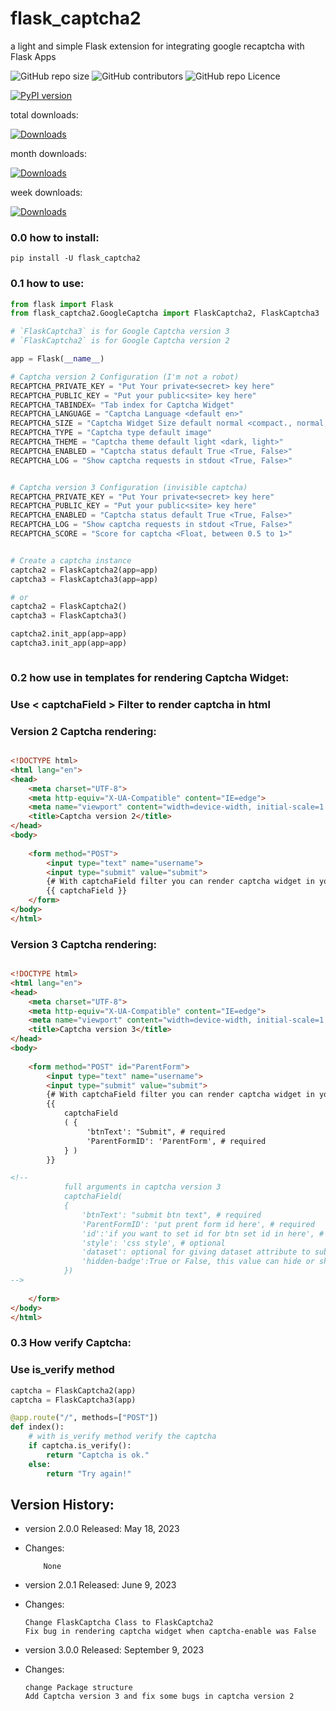 # flask_captcha2
a light and simple Flask extension for integrating google recaptcha with Flask Apps
<p>

  
  <img alt="GitHub repo size" src="https://img.shields.io/github/repo-size/alisharify7/flask_captcha2">

  
  <img alt="GitHub contributors" src="https://img.shields.io/github/contributors/alisharify7/flask_captcha2">

  
  <img alt="GitHub repo Licence" src="https://img.shields.io/pypi/l/flask_captcha2">
  
  
  [![PyPI version](https://badge.fury.io/py/flask-captcha2.svg)](https://badge.fury.io/py/flask-captcha2)

  total downloads: 
  
  [![Downloads](https://static.pepy.tech/badge/flask-captcha2)](https://pepy.tech/project/flask-captcha2)
  
  month downloads:
  
  [![Downloads](https://static.pepy.tech/badge/flask-captcha2/month)](https://pepy.tech/project/flask-captcha2)
  
  
  week downloads:
  
  [![Downloads](https://static.pepy.tech/badge/flask-captcha2/week)](https://pepy.tech/project/flask-captcha2)
  
  
</p>
  
  
  



### 0.0 how to install:
  
    pip install -U flask_captcha2 


### 0.1 how to use:

```python
from flask import Flask
from flask_captcha2.GoogleCaptcha import FlaskCaptcha2, FlaskCaptcha3

# `FlaskCaptcha3` is for Google Captcha version 3
# `FlaskCaptcha2` is for Google Captcha version 2

app = Flask(__name__)

# Captcha version 2 Configuration (I'm not a robot)
RECAPTCHA_PRIVATE_KEY = "Put Your private<secret> key here"
RECAPTCHA_PUBLIC_KEY = "Put your public<site> key here"
RECAPTCHA_TABINDEX= "Tab index for Captcha Widget"
RECAPTCHA_LANGUAGE = "Captcha Language <default en>"
RECAPTCHA_SIZE = "Captcha Widget Size default normal <compact،, normal, invisible>"
RECAPTCHA_TYPE = "Captcha type default image"
RECAPTCHA_THEME = "Captcha theme default light <dark, light>"
RECAPTCHA_ENABLED = "Captcha status default True <True, False>"
RECAPTCHA_LOG = "Show captcha requests in stdout <True, False>"


# Captcha version 3 Configuration (invisible captcha)
RECAPTCHA_PRIVATE_KEY = "Put Your private<secret> key here"
RECAPTCHA_PUBLIC_KEY = "Put your public<site> key here"
RECAPTCHA_ENABLED = "Captcha status default True <True, False>"
RECAPTCHA_LOG = "Show captcha requests in stdout <True, False>"
RECAPTCHA_SCORE = "Score for captcha <Float, between 0.5 to 1>"


# Create a captcha instance
captcha2 = FlaskCaptcha2(app=app)
captcha3 = FlaskCaptcha3(app=app)

# or 
captcha2 = FlaskCaptcha2()
captcha3 = FlaskCaptcha3()

captcha2.init_app(app=app)
captcha3.init_app(app=app)



```

### 0.2 how use in templates for rendering Captcha Widget:

### Use < captchaField > Filter to render captcha in html


### Version 2 Captcha rendering:
```html

<!DOCTYPE html>
<html lang="en">
<head>
    <meta charset="UTF-8">
    <meta http-equiv="X-UA-Compatible" content="IE=edge">
    <meta name="viewport" content="width=device-width, initial-scale=1.0">
    <title>Captcha version 2</title>
</head>
<body>
    
    <form method="POST">
        <input type="text" name="username">
        <input type="submit" value="submit">
        {# With captchaField filter you can render captcha widget in your html code #}
        {{ captchaField }}
    </form>
</body>
</html>
```

### Version 3 Captcha rendering:
```html

<!DOCTYPE html>
<html lang="en">
<head>
    <meta charset="UTF-8">
    <meta http-equiv="X-UA-Compatible" content="IE=edge">
    <meta name="viewport" content="width=device-width, initial-scale=1.0">
    <title>Captcha version 3</title>
</head>
<body>
    
    <form method="POST" id="ParentForm">
        <input type="text" name="username">
        <input type="submit" value="submit">
        {# With captchaField filter you can render captcha widget in your html code #}
        {{ 
            captchaField
            ( {
                 'btnText': "Submit", # required
                 'ParentFormID': 'ParentForm', # required
            } ) 
        }}

<!--        
            full arguments in captcha version 3
            captchaField(
            {
                'btnText': "submit btn text", # required
                'ParentFormID': 'put prent form id here', # required
                'id':'if you want to set id for btn set id in here', # optional
                'style': 'css style', # optional
                'dataset': optional for giving dataset attribute to submit btn
                'hidden-badge':True or False, this value can hide or show captcha badge
            })
-->
        
    </form>
</body>
</html>
```


### 0.3 How verify Captcha:
### Use is_verify method  
```python
captcha = FlaskCaptcha2(app)
captcha = FlaskCaptcha3(app)

@app.route("/", methods=["POST"])
def index():
    # with is_verify method verify the captcha 
    if captcha.is_verify():
        return "Captcha is ok."
    else:
        return "Try again!" 

```




## Version History:


  - version 2.0.0 Released: May 18, 2023
  - Changes:
  
            None
  
  - version 2.0.1 Released: June 9, 2023
  - Changes:
  
        Change FlaskCaptcha Class to FlaskCaptcha2
        Fix bug in rendering captcha widget when captcha-enable was False

    
  - version 3.0.0 Released: September 9, 2023
  - Changes:
  
        change Package structure
        Add Captcha version 3 and fix some bugs in captcha version 2


